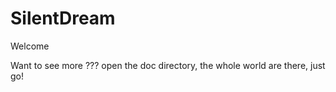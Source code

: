 # SilentDream 

Welcome

Want to see more ??? open the doc directory, the whole world are there, just go!
